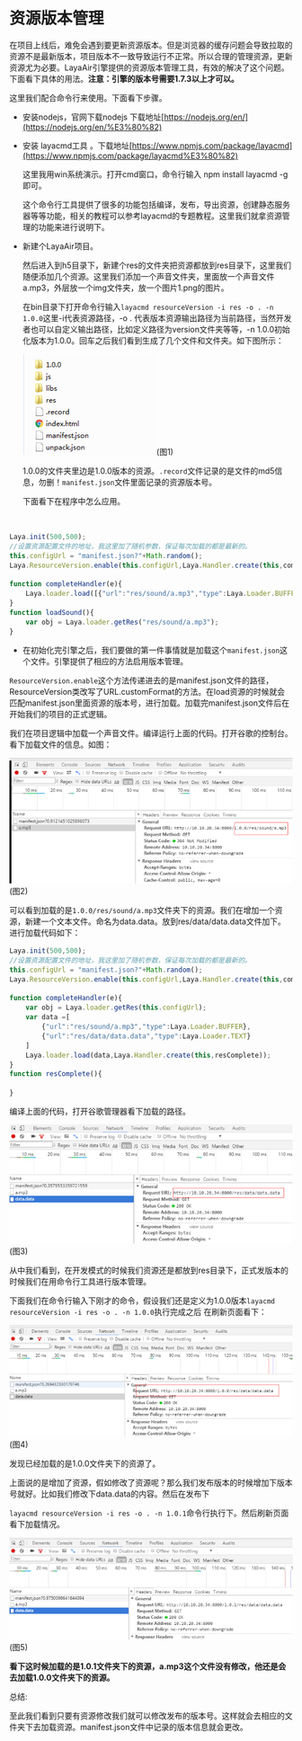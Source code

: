 # 资源版本管理

在项目上线后，难免会遇到要更新资源版本。但是浏览器的缓存问题会导致拉取的资源不是最新版本，项目版本不一致导致运行不正常。所以合理的管理资源，更新资源尤为必要。LayaAir引擎提供的资源版本管理工具，有效的解决了这个问题。下面看下具体的用法。**注意：引擎的版本号需要1.7.3以上才可以。**

 这里我们配合命令行来使用。下面看下步骤。

- 安装nodejs，官网下载nodejs 下载地址[https://nodejs.org/en/](https://nodejs.org/en/%E3%80%82)

- 安装 layacmd工具 。下载地址[https://www.npmjs.com/package/layacmd](https://www.npmjs.com/package/layacmd%E3%80%82)

  这里我用win系统演示。打开cmd窗口，命令行输入 npm install layacmd -g 即可。

  这个命令行工具提供了很多的功能包括编译，发布，导出资源，创建静态服务器等等功能，相关的教程可以参考layacmd的专题教程。这里我们就拿资源管理的功能来进行说明下。

- 新建个LayaAir项目。

  然后进入到h5目录下，新建个res的文件夹把资源都放到res目录下，这里我们随便添加几个资源。这里我们添加一个声音文件夹，里面放一个声音文件a.mp3，外层放一个img文件夹，放一个图片1.png的图片。

  在bin目录下打开命令行输入`layacmd resourceVersion -i res -o . -n 1.0.0`这里-i代表资源路径，-o . 代表版本资源输出路径为当前路径，当然开发者也可以自定义输出路径，比如定义路径为version文件夹等等，-n 1.0.0初始化版本为1.0.0。回车之后我们看到生成了几个文件和文件夹。如下图所示：

  ![1](img/1.png)(图1)</br>

  1.0.0的文件夹里边是1.0.0版本的资源。`.record`文件记录的是文件的md5信息，勿删！`manifest.json`文件里面记录的资源版本号。

  下面看下在程序中怎么应用。

  ​


```typescript
Laya.init(500,500);
//设置资源配置文件的地址，我这里加了随机参数，保证每次加载的都是最新的。
this.configUrl = "manifest.json?"+Math.random();
Laya.ResourceVersion.enable(this.configUrl,Laya.Handler.create(this,completeHandler));

function completeHandler(e){
    Laya.loader.load([{"url":"res/sound/a.mp3","type":Laya.Loader.BUFFER}],Laya.Handler.create(this,loadSound));
}
function loadSound(){
    var obj = Laya.loader.getRes("res/sound/a.mp3");
}
```

- 在初始化完引擎之后，我们要做的第一件事情就是加载这个`manifest.json`这个文件。引擎提供了相应的方法启用版本管理。

`ResourceVersion.enable`这个方法传递进去的是manifest.json文件的路径，ResourceVersion类改写了URL.customFormat的方法。在load资源的时候就会匹配manifest.json里面资源的版本号，进行加载。加载完manifest.json文件后在开始我们的项目的正式逻辑。

 我们在项目逻辑中加载一个声音文件。编译运行上面的代码。打开谷歌的控制台。看下加载文件的信息。如图：

![2](img/2.png)(图2)</br>

可以看到加载的是`1.0.0/res/sound/a.mp3`文件夹下的资源。我们在增加一个资源，新建一个文本文件。命名为data.data。放到res/data/data.data文件加下。进行加载代码如下：

```typescript
Laya.init(500,500);
//设置资源配置文件的地址，我这里加了随机参数，保证每次加载的都是最新的。
this.configUrl = "manifest.json?"+Math.random();
Laya.ResourceVersion.enable(this.configUrl,Laya.Handler.create(this,completeHandler));

function completeHandler(e){
    var obj = Laya.loader.getRes(this.configUrl);
    var data =[
        {"url":"res/sound/a.mp3","type":Laya.Loader.BUFFER},
        {"url":"res/data/data.data","type":Laya.Loader.TEXT}
    ]
    Laya.loader.load(data,Laya.Handler.create(this,resComplete));
}
function resComplete(){
    
}
```

编译上面的代码，打开谷歌管理器看下加载的路径。

![3](img/3.png)(图3)</br>

从中我们看到，在开发模式的时候我们资源还是都放到res目录下，正式发版本的时候我们在用命令行工具进行版本管理。

下面我们在命令行输入下刚才的命令，假设我们还是定义为1.0.0版本`layacmd resourceVersion -i res -o . -n 1.0.0`执行完成之后 在刷新页面看下：

![4](img/4.png)(图4)</br>

发现已经加载的是1.0.0文件夹下的资源了。

上面说的是增加了资源，假如修改了资源呢？那么我们发布版本的时候增加下版本号就好。比如我们修改下data.data的内容。然后在发布下

`layacmd resourceVersion -i res -o . -n 1.0.1`命令行执行下。然后刷新页面看下加载情况。

![5](img/5.png)(图5)</br>

 **看下这时候加载的是1.0.1文件夹下的资源，a.mp3这个文件没有修改，他还是会去加载1.0.0文件夹下的资源。**

 总结:

 至此我们看到只要有资源修改我们就可以修改发布的版本号。这样就会去相应的文件夹下去加载资源。manifest.json文件中记录的版本信息就会更改。
